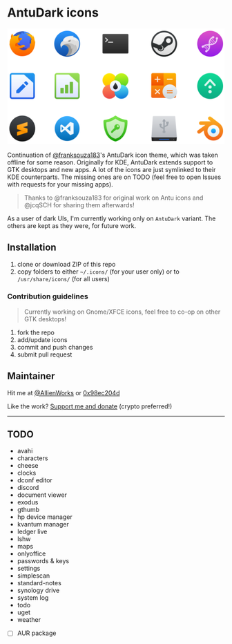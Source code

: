 # AntuDark icons

![Antu icons GTK](antu-icons-preview.svg)

Continuation of [@franksouza183](https://github.com/franksouza183)'s AntuDark icon theme, which was taken offline for some reason. Originally for KDE, AntuDark extends support to GTK desktops and new apps. A lot of the icons are just symlinked to their KDE counterparts. The missing ones are on TODO (feel free to open Issues with requests for your missing apps).

> Thanks to @franksouza183 for original work on Antu icons and @jcqSCH for sharing them afterwards!

As a user of dark UIs, I'm currently working only on `AntuDark` variant. The others are kept as they were, for future work.

## Installation

1. clone or download ZIP of this repo
2. copy folders to either `~/.icons/` (for your user only) or to `/usr/share/icons/` (for all users)

### Contribution guidelines

> Currently working on Gnome/XFCE icons, feel free to co-op on other GTK desktops!

1. fork the repo
2. add/update icons
3. commit and push changes
3. submit pull request

## Maintainer

Hit me at [@AllienWorks](https://twitter.com/AllienWorks) or [0x98ec204d](https://keybase.io/martin_allien)

Like the work? [Support me and donate](https://allien.work/donate) (crypto preferred!)

---

## TODO

- avahi
- characters
- cheese
- clocks
- dconf editor
- discord
- document viewer
- exodus
- gthumb
- hp device manager
- kvantum manager
- ledger live
- lshw
- maps
- onlyoffice
- passwords & keys
- settings
- simplescan
- standard-notes
- synology drive
- system log
- todo
- uget
- weather

- [ ] AUR package